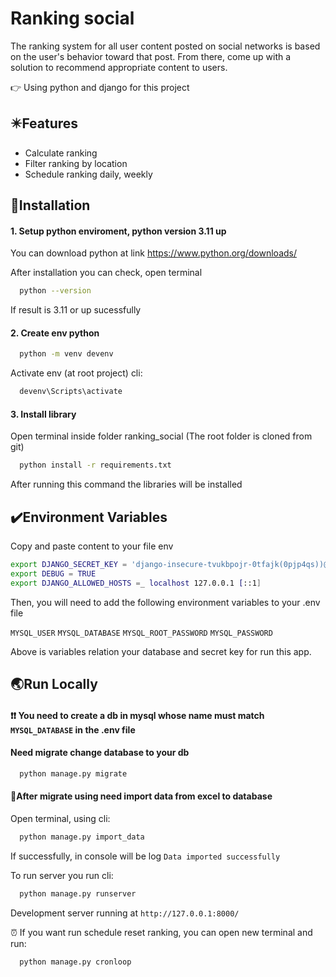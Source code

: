 # Ranking social

The ranking system for all user content posted on social networks is based on the user's behavior toward that post. From there, come up with a solution to recommend appropriate content to users.

👉 Using python and django for this project

## ✴️Features

- Calculate ranking
- Filter ranking by location
- Schedule ranking daily, weekly

## 🔧Installation

#### 1. Setup python enviroment, python version 3.11 up

You can download python at link https://www.python.org/downloads/

After installation you can check, open terminal

```bash
  python --version
```

If result is 3.11 or up sucessfully

#### 2. Create env python

```bash
  python -m venv devenv
```

Activate env (at root project) cli:

```bash
  devenv\Scripts\activate
```

#### 3. Install library

Open terminal inside folder ranking_social (The root folder is cloned from git)

```bash
  python install -r requirements.txt
```

After running this command the libraries will be installed

## ✔️Environment Variables

Copy and paste content to your file env

```bash
export DJANGO_SECRET_KEY = 'django-insecure-tvukbpojr-0tfajk(0pjp4qs))@66$pal6asr2(_42+a0kt-a+'
export DEBUG = TRUE
export DJANGO_ALLOWED_HOSTS =_ localhost 127.0.0.1 [::1]
```

Then, you will need to add the following environment variables to your .env file

`MYSQL_USER`
`MYSQL_DATABASE`
`MYSQL_ROOT_PASSWORD`
`MYSQL_PASSWORD`

Above is variables relation your database and secret key for run this app.

## 🌏Run Locally

#### ❗❗ You need to create a db in mysql whose name must match `MYSQL_DATABASE` in the .env file

#### Need migrate change database to your db

```bash
  python manage.py migrate
```

#### 📜After migrate using need import data from excel to database

Open terminal, using cli:

```bash
  python manage.py import_data
```

If successfully, in console will be log `Data imported successfully`

To run server you run cli:

```bash
  python manage.py runserver
```

Development server running at `http://127.0.0.1:8000/`

⏰ If you want run schedule reset ranking, you can open new terminal and run:

```bash
  python manage.py cronloop
```
